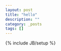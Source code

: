 ```yaml
---
layout: post
title: "hello"
description: ""
category: _posts
tags: []
---
```

{% include JB/setup %}
